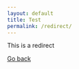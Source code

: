 ```yaml
---
layout: default
title: Test
permalink: /redirect/
---
```

This is a redirect

[Go back](../index.md)
